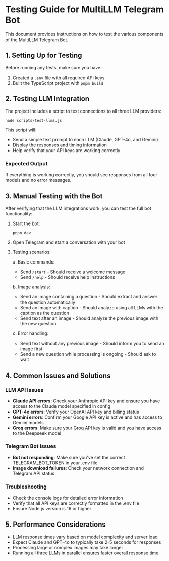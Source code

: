 # Testing Guide for MultiLLM Telegram Bot

This document provides instructions on how to test the various components of the MultiLLM Telegram Bot.

## 1. Setting Up for Testing

Before running any tests, make sure you have:

1. Created a `.env` file with all required API keys
2. Built the TypeScript project with `pnpm build`

## 2. Testing LLM Integration

The project includes a script to test connections to all three LLM providers:

```bash
node scripts/test-llms.js
```

This script will:
- Send a simple text prompt to each LLM (Claude, GPT-4o, and Gemini)
- Display the responses and timing information
- Help verify that your API keys are working correctly

### Expected Output

If everything is working correctly, you should see responses from all four models and no error messages.

## 3. Manual Testing with the Bot

After verifying that the LLM integrations work, you can test the full bot functionality:

1. Start the bot:
   ```bash
   pnpm dev
   ```

2. Open Telegram and start a conversation with your bot

3. Testing scenarios:

   a. Basic commands:
      - Send `/start` - Should receive a welcome message
      - Send `/help` - Should receive help instructions
   
   b. Image analysis:
      - Send an image containing a question - Should extract and answer the question automatically
      - Send an image with caption - Should analyze using all LLMs with the caption as the question
      - Send text after an image - Should analyze the previous image with the new question
   
   c. Error handling:
      - Send text without any previous image - Should inform you to send an image first
      - Send a new question while processing is ongoing - Should ask to wait

## 4. Common Issues and Solutions

### LLM API Issues

- **Claude API errors**: Check your Anthropic API key and ensure you have access to the Claude model specified in config
- **GPT-4o errors**: Verify your OpenAI API key and billing status
- **Gemini errors**: Confirm your Google API key is active and has access to Gemini models
- **Groq errors**: Make sure your Groq API key is valid and you have access to the Deepseek model

### Telegram Bot Issues

- **Bot not responding**: Make sure you've set the correct TELEGRAM_BOT_TOKEN in your .env file
- **Image download failures**: Check your network connection and Telegram API status

### Troubleshooting

- Check the console logs for detailed error information
- Verify that all API keys are correctly formatted in the .env file
- Ensure Node.js version is 16 or higher

## 5. Performance Considerations

- LLM response times vary based on model complexity and server load
- Expect Claude and GPT-4o to typically take 2-5 seconds for responses
- Processing large or complex images may take longer
- Running all three LLMs in parallel ensures faster overall response time
